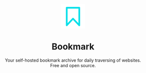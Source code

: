 <div align="center">
    <img src="assets/readmelogo.png" style="width:80px"/>
    <h1>Bookmark</h1>
    <p>Your self-hosted bookmark archive for daily traversing of websites.<br/>Free and open source.</p>
</div>